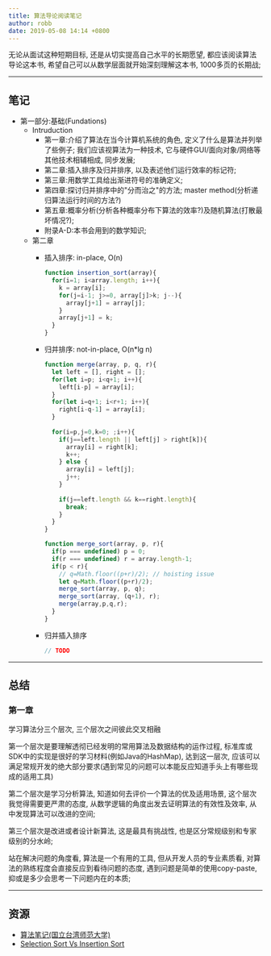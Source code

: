 ```yaml
---
title: 算法导论阅读笔记
author: robb
date: 2019-05-08 14:14 +0800
---
```

无论从面试这种短期目标, 还是从切实提高自己水平的长期愿望, 都应该阅读算法导论这本书, 希望自己可以从数学层面就开始深刻理解这本书, 1000多页的长期战;

---

## 笔记

* 第一部分:基础(Fundations)
  * Intruduction
    * 第一章:介绍了算法在当今计算机系统的角色, 定义了什么是算法并列举了些例子; 我们应该视算法为一种技术, 它与硬件GUI/面向对象/网络等其他技术相辅相成, 同步发展;
    * 第二章:插入排序及归并排序, 以及表述他们运行效率的标记符;
    * 第三章:用数学工具给出渐进符号的准确定义;
    * 第四章:探讨归并排序中的"分而治之"的方法; master method(分析递归算法运行时间的方法?)
    * 第五章:概率分析(分析各种概率分布下算法的效率?)及随机算法(打散最坏情况?);
    * 附录A-D:本书会用到的数学知识;
  * 第二章
    * 插入排序: in-place, O(n)
      ```js
      function insertion_sort(array){
        for(i=1; i<array.length; i++){
          k = array[i];
          for(j=i-1; j>=0, array[j]>k; j--){
            array[j+1] = array[j];
          }
          array[j+1] = k;
        }
      }
      ```

    * 归并排序: not-in-place, O(n*lg n)
      ```js
      function merge(array, p, q, r){
        let left = [], right = [];
        for(let i=p; i<q+1; i++){
          left[i-p] = array[i];
        }
        for(let i=q+1; i<r+1; i++){
          right[i-q-1] = array[i];
        }
        
        for(i=p,j=0,k=0; ;i++){
          if(j==left.length || left[j] > right[k]){  
            array[i] = right[k];
            k++;
          } else {
            array[i] = left[j];
            j++;
          }
          
          if(j==left.length && k==right.length){
            break;
          }
        }
      }
      
      function merge_sort(array, p, r){
        if(p === undefined) p = 0;
        if(r === undefined) r = array.length-1;
        if(p < r){
          // q=Math.floor((p+r)/2); // hoisting issue
          let q=Math.floor((p+r)/2);
          merge_sort(array, p, q);
          merge_sort(array, (q+1), r);
          merge(array,p,q,r);
        }
      }
      ```
      
    * 归并插入排序
      ```js
      // TODO
      ```
      
---
## 总结

### 第一章

学习算法分三个层次, 三个层次之间彼此交叉相融

第一个层次是要理解透彻已经发明的常用算法及数据结构的运作过程, 标准库或SDK中的实现是很好的学习材料(例如Java的HashMap), 达到这一层次, 应该可以满足常规开发的绝大部分要求(遇到常见的问题可以本能反应知道手头上有哪些现成的适用工具)

第二个层次是学习分析算法, 知道如何去评价一个算法的优及适用场景, 这个层次我觉得需要更严肃的态度, 从数学逻辑的角度出发去证明算法的有效性及效率, 从中发现算法可以改进的空间;

第三个层次是改进或者设计新算法, 这是最具有挑战性, 也是区分常规级别和专家级别的分水岭;

站在解决问题的角度看, 算法是一个有用的工具, 但从开发人员的专业素质看, 对算法的熟练程度会直接反应到看待问题的态度, 遇到问题是简单的使用copy-paste, 抑或是多少会思考一下问题内在的本质;

---
## 资源

* [算法笔记(国立台湾师范大学)](http://www.csie.ntnu.edu.tw/~u91029/)
* [Selection Sort Vs Insertion Sort](https://cheetahonfire.blogspot.com/2009/05/selection-sort-vs-insertion-sort.html)